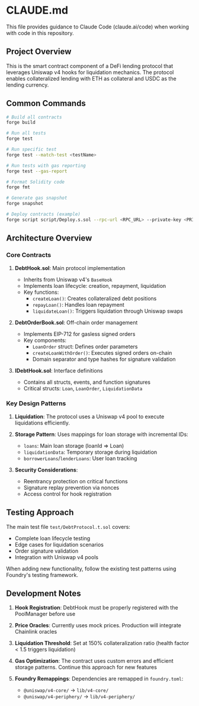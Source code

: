 # CLAUDE.md

This file provides guidance to Claude Code (claude.ai/code) when working with code in this repository.

## Project Overview

This is the smart contract component of a DeFi lending protocol that leverages Uniswap v4 hooks for liquidation mechanics. The protocol enables collateralized lending with ETH as collateral and USDC as the lending currency.

## Common Commands

```bash
# Build all contracts
forge build

# Run all tests
forge test

# Run specific test
forge test --match-test <testName>

# Run tests with gas reporting
forge test --gas-report

# Format Solidity code
forge fmt

# Generate gas snapshot
forge snapshot

# Deploy contracts (example)
forge script script/Deploy.s.sol --rpc-url <RPC_URL> --private-key <PRIVATE_KEY>
```

## Architecture Overview

### Core Contracts

1. **DebtHook.sol**: Main protocol implementation
   - Inherits from Uniswap v4's `BaseHook`
   - Implements loan lifecycle: creation, repayment, liquidation
   - Key functions:
     - `createLoan()`: Creates collateralized debt positions
     - `repayLoan()`: Handles loan repayment
     - `liquidateLoan()`: Triggers liquidation through Uniswap swaps 

2. **DebtOrderBook.sol**: Off-chain order management
   - Implements EIP-712 for gasless signed orders
   - Key components:
     - `LoanOrder` struct: Defines order parameters
     - `createLoanWithOrder()`: Executes signed orders on-chain
     - Domain separator and type hashes for signature validation

3. **IDebtHook.sol**: Interface definitions
   - Contains all structs, events, and function signatures
   - Critical structs: `Loan`, `LoanOrder`, `LiquidationData`

### Key Design Patterns

1. **Liquidation**: The protocol uses a Uniswap v4 pool to execute liquidations efficiently. 

2. **Storage Pattern**: Uses mappings for loan storage with incremental IDs:
   - `loans`: Main loan storage (loanId => Loan)
   - `liquidationData`: Temporary storage during liquidation
   - `borrowerLoans`/`lenderLoans`: User loan tracking

3. **Security Considerations**:
   - Reentrancy protection on critical functions
   - Signature replay prevention via nonces
   - Access control for hook registration

## Testing Approach

The main test file `test/DebtProtocol.t.sol` covers:
- Complete loan lifecycle testing
- Edge cases for liquidation scenarios
- Order signature validation
- Integration with Uniswap v4 pools

When adding new functionality, follow the existing test patterns using Foundry's testing framework.

## Development Notes

1. **Hook Registration**: DebtHook must be properly registered with the PoolManager before use

2. **Price Oracles**: Currently uses mock prices. Production will integrate Chainlink oracles

3. **Liquidation Threshold**: Set at 150% collateralization ratio (health factor < 1.5 triggers liquidation)

4. **Gas Optimization**: The contract uses custom errors and efficient storage patterns. Continue this approach for new features

5. **Foundry Remappings**: Dependencies are remapped in `foundry.toml`:
   - `@uniswap/v4-core/` → `lib/v4-core/`
   - `@uniswap/v4-periphery/` → `lib/v4-periphery/`

